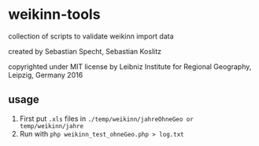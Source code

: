 # weikinn-tools
collection of scripts to validate weikinn import data 

created by Sebastian Specht, Sebastian Koslitz

copyrighted under MIT license by Leibniz Institute for Regional Geography, Leipzig, Germany 2016

## usage

1. First put `.xls` files in `./temp/weikinn/jahreOhneGeo or temp/weikinn/jahre`
2. Run with `php weikinn_test_ohneGeo.php > log.txt`
